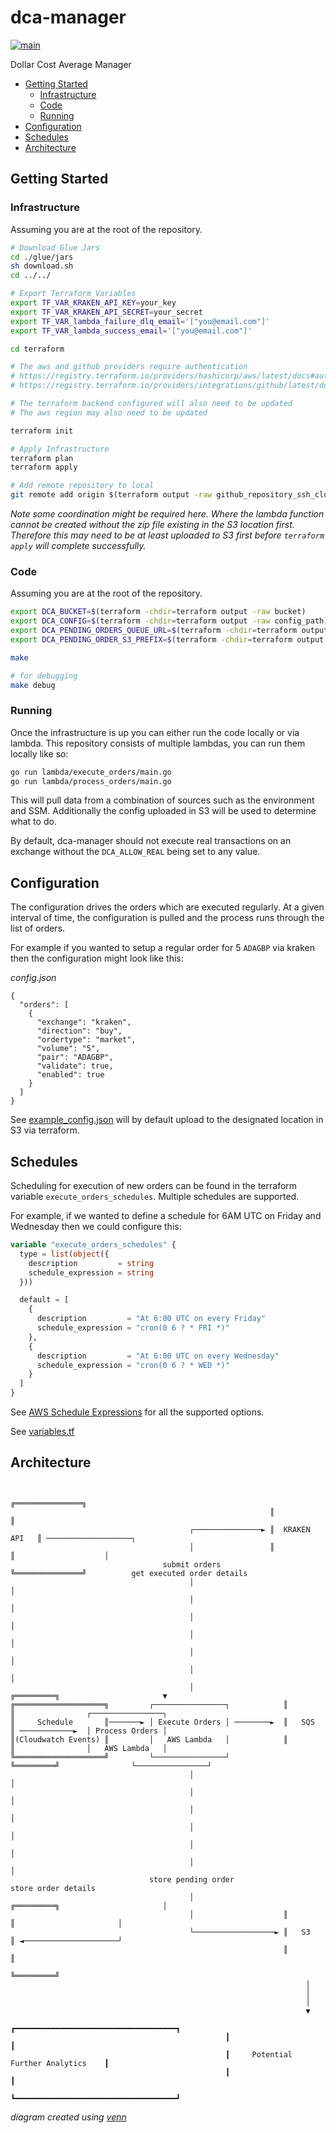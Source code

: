 # dca-manager

[![main](https://github.com/kiran94/dca-manager/actions/workflows/main.yml/badge.svg)](https://github.com/kiran94/dca-manager/actions/workflows/main.yml)

Dollar Cost Average Manager

<!-- toc GFM -->

* [Getting Started](#getting-started)
    * [Infrastructure](#infrastructure)
    * [Code](#code)
    * [Running](#running)
* [Configuration](#configuration)
* [Schedules](#schedules)
* [Architecture](#architecture)

<!-- /toc -->

## Getting Started

### Infrastructure

Assuming you are at the root of the repository.

```sh
# Download Glue Jars
cd ./glue/jars
sh download.sh
cd ../../

# Export Terraform Variables
export TF_VAR_KRAKEN_API_KEY=your_key
export TF_VAR_KRAKEN_API_SECRET=your_secret
export TF_VAR_lambda_failure_dlq_email='["you@email.com"]'
export TF_VAR_lambda_success_email='["you@email.com"]'

cd terraform

# The aws and github providers require authentication
# https://registry.terraform.io/providers/hashicorp/aws/latest/docs#authentication
# https://registry.terraform.io/providers/integrations/github/latest/docs#authentication

# The terraform backend configured will also need to be updated
# The aws region may also need to be updated

terraform init

# Apply Infrastructure
terraform plan
terraform apply

# Add remote repository to local
git remote add origin $(terraform output -raw github_repository_ssh_clone_url)
```

*Note some coordination might be required here. Where the lambda function cannot be created without the zip file existing in the S3 location first. Therefore this may need to be at least uploaded to S3 first before `terraform apply` will complete successfully.*

### Code

Assuming you are at the root of the repository.

```sh
export DCA_BUCKET=$(terraform -chdir=terraform output -raw bucket)
export DCA_CONFIG=$(terraform -chdir=terraform output -raw config_path)
export DCA_PENDING_ORDERS_QUEUE_URL=$(terraform -chdir=terraform output -raw pending_orders_queue_url)
export DCA_PENDING_ORDER_S3_PREFIX=$(terraform -chdir=terraform output -raw aws_lambda_pending_order_path)

make

# for debugging
make debug
```

### Running

Once the infrastructure is up you can either run the code locally or via lambda. This repository consists of multiple lambdas, you can run them locally like so:

```sh
go run lambda/execute_orders/main.go
go run lambda/process_orders/main.go
```

This will pull data from a combination of sources such as the environment and SSM. Additionally the config uploaded in S3 will be used to determine what to do.

By default, dca-manager should not execute real transactions on an exchange without the `DCA_ALLOW_REAL` being set to any value.

## Configuration

The configuration drives the orders which are executed regularly. At a given interval of time, the configuration is pulled and the process runs through the list of orders.

For example if you wanted to setup a regular order for 5 `ADAGBP` via kraken then the configuration might look like this:

*config.json*

```json5
{
  "orders": [
    {
      "exchange": "kraken",
      "direction": "buy",
      "ordertype": "market",
      "volume": "5",
      "pair": "ADAGBP",
      "validate": true,
      "enabled": true
    }
  ]
}
```

See [example_config.json](./configuration/example_config.json) will by default upload to the designated location in S3 via terraform.

## Schedules

Scheduling for execution of new orders can be found in the terraform variable `execute_orders_schedules`. Multiple schedules are supported.

For example, if we wanted to define a schedule for 6AM UTC on Friday and Wednesday then we could configure this:

```terraform
variable "execute_orders_schedules" {
  type = list(object({
    description         = string
    schedule_expression = string
  }))

  default = [
    {
      description         = "At 6:00 UTC on every Friday"
      schedule_expression = "cron(0 6 ? * FRI *)"
    },
    {
      description         = "At 6:00 UTC on every Wednesday"
      schedule_expression = "cron(0 6 ? * WED *)"
    }
  ]
}
```

See [AWS Schedule Expressions](https://docs.aws.amazon.com/lambda/latest/dg/services-cloudwatchevents-expressions.html) for all the supported options.

See [variables.tf](./terraform/variables.tf)

## Architecture

```

                                                          ╔═══════════════╗
                                                          ║               ║
                                        ┌───────────────► ║  KRAKEN API   ║ ───────────────────┐
                                        │                 ║               ║                    │
                                  submit orders           ╚═══════════════╝          get executed order details
                                        │                                                      │
                                        │                                                      │
                                        │                                                      │
                                        │                                                      │
                                        │                                                      │
                                        │                                                      │
                                        │                    ╔═════════╗                       ▼
╔════════════════════╗         ┌────────────────┐            ║         ║                ┌────────────────┐
║     Schedule       ║───────► │ Execute Orders │ ────────►  ║   SQS   ║ ────────────►  │ Process Orders │
║(Cloudwatch Events) ║         │   AWS Lambda   │            ║         ║                │   AWS Lambda   │
╚════════════════════╝         └────────────────┘            ╚═════════╝                └────────────────┘
                                        │                                                      │
                                        │                                                      │
                                        │                                                      │
                                        │                                                      │
                                        │                                                      │
                                        │                                                      │
                               store pending order                                      store order details
                                        │                    ╔═════════╗                       │
                                        │                    ║         ║                       │
                                        └──────────────────► ║   S3    ║ ◄─────────────────────┘
                                                             ║         ║
                                                             ╚═════════╝
                                                                  │
                                                                  │
                                                                  │
                                                                  ▼
                                                ┏━━━━━━━━━━━━━━━━━━━━━━━━━━━━━━━━━━━━┓
                                                ┃                                    ┃
                                                ┃     Potential Further Analytics    ┃
                                                ┃                                    ┃
                                                ┗━━━━━━━━━━━━━━━━━━━━━━━━━━━━━━━━━━━━┛

```

*diagram created using [venn](https://github.com/jbyuki/venn.nvim)*
